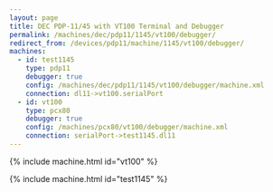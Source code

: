 ```yaml
---
layout: page
title: DEC PDP-11/45 with VT100 Terminal and Debugger
permalink: /machines/dec/pdp11/1145/vt100/debugger/
redirect_from: /devices/pdp11/machine/1145/vt100/debugger/
machines:
  - id: test1145
    type: pdp11
    debugger: true
    config: /machines/dec/pdp11/1145/vt100/debugger/machine.xml
    connection: dl11->vt100.serialPort
  - id: vt100
    type: pcx80
    debugger: true
    config: /machines/pcx80/vt100/debugger/machine.xml
    connection: serialPort->test1145.dl11
---
```


{% include machine.html id="vt100" %}

{% include machine.html id="test1145" %}
